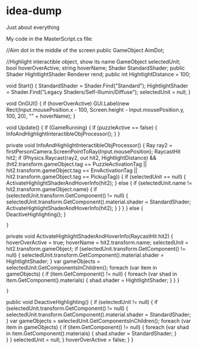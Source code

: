 # idea-dump
Just about everything

My code in the MasterScript.cs file:

//Aim dot in the middle of the screen
public GameObject AimDot;

//Highlight interactible object, show its name
GameObject selectedUnit;
    bool hoverOverActive;
    string hoverName;
    Shader StandardShader;
    public Shader HightlightShader
    Renderer rend;
    public int HightlightDistance = 100;
    
void Start()
    {
        StandardShader = Shader.Find("Standard");
        HightlightShader = Shader.Find("Legacy Shaders/Self-Illumin/Diffuse");
        selectedUnit = null;
    }

void OnGUI()
    {
        if (hoverOverActive)
            GUI.Label(new Rect(Input.mousePosition.x - 100, Screen.height - Input.mousePosition.y, 100, 20), "" + hoverName);
    }

void Update()
    {
        if (GameRunning)
        {
            if (puzzleActive == false)
            {
                InfoAndHighlightInteractibleObjProcessor();
            }
     }
     
private void InfoAndHighlightInteractibleObjProcessor()
    {
        Ray ray2 = firstPersonCamera.ScreenPointToRay(Input.mousePosition);
        RaycastHit hit2;
        if (Physics.Raycast(ray2, out hit2, HightlightDistance) && (hit2.transform.gameObject.tag == PuzzleActivationTag || hit2.transform.gameObject.tag == EnvActivationTag || hit2.transform.gameObject.tag == PickupTag))
        {
            if (selectedUnit == null)
            {
                ActivateHighlightShaderAndHoverInfo(hit2);
            }
            else
            {
                if (selectedUnit.name != hit2.transform.gameObject.name)
                {
                    if (selectedUnit.transform.GetComponent<Renderer>() != null)
                    {
                        selectedUnit.transform.GetComponent<Renderer>().material.shader = StandardShader;
                        ActivateHighlightShaderAndHoverInfo(hit2);
                    }
                }
            }
        }
        else
        {
            DeactiveHighlighting();
        }
        
    }
 
 private void ActivateHighlightShaderAndHoverInfo(RaycastHit hit2)
    {
        hoverOverActive = true;
        hoverName = hit2.transform.name;
        selectedUnit = hit2.transform.gameObject;
        if (selectedUnit.transform.GetComponent<Renderer>() != null)
        {
            selectedUnit.transform.GetComponent<Renderer>().material.shader = HightlightShader;
        }
        var gameObjects = selectedUnit.GetComponentsInChildren<Renderer>();
        foreach (var item in gameObjects)
        {
            if (item.GetComponent<Renderer>() != null)
            {
                foreach (var shad in item.GetComponent<Renderer>().materials)
                {
                    shad.shader = HightlightShader;
                }
            }
        }

    }
    
public void DeactiveHighlighting()
    {
        if (selectedUnit != null)
        {
            if (selectedUnit.transform.GetComponent<Renderer>() != null)
            {
                selectedUnit.transform.GetComponent<Renderer>().material.shader = StandardShader;
            }
            var gameObjects = selectedUnit.GetComponentsInChildren<Renderer>();
            foreach (var item in gameObjects)
            {
                if (item.GetComponent<Renderer>() != null)
                {
                    foreach (var shad in item.GetComponent<Renderer>().materials)
                    {
                        shad.shader = StandardShader;
                    }  
                }
            }
            selectedUnit = null;
        }
        hoverOverActive = false;
    }
}
